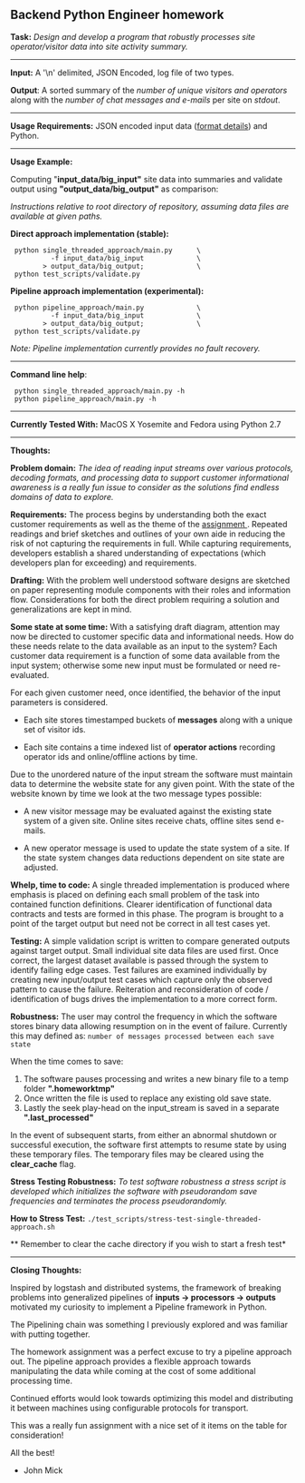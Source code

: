 Backend Python Engineer homework
--------------------------------



**Task:** *Design and develop a program that robustly processes site operator/visitor data into site activity summary.*

----------
  
  **Input:** A '\n' delimited, JSON Encoded, log file of two types.

 **Output**: A sorted summary of the *number of unique visitors and operators* along with the *number of chat messages and e-mails* per site
 on *stdout*.

----------
**Usage Requirements:** JSON encoded input data ([format details](https://gist.github.com/jzellner/856fd143323f3cba4773)) and Python.


----------


**Usage Example:**

Computing  "**input_data/big_input"** site data into summaries and validate output using **"output_data/big_output"** as comparison:

 
 *Instructions relative to root directory of repository, assuming data files are available at given paths.*
 
**Direct approach implementation (stable):**
 
     python single_threaded_approach/main.py      \
              -f input_data/big_input             \
            > output_data/big_output;             \
     python test_scripts/validate.py
 
 **Pipeline approach implementation (experimental):**
 
     python pipeline_approach/main.py             \
              -f input_data/big_input             \
            > output_data/big_output;             \
     python test_scripts/validate.py
 
 *Note: Pipeline implementation currently provides no fault recovery.*
 
 ----------
 
 **Command line help**:
 
     python single_threaded_approach/main.py -h
     python pipeline_approach/main.py -h


----------

**Currently Tested With:** MacOS X Yosemite and Fedora using Python 2.7 

----------
**Thoughts:**

**Problem domain:**  *The idea of reading input streams over various protocols, decoding formats, and processing data to support customer informational awareness is a really fun issue to consider as the solutions find endless domains of data to explore.*
 
**Requirements:**
 The process begins by understanding both the exact customer requirements as well as the theme of the [assignment ](https://gist.github.com/jzellner/856fd143323f3cba4773).  Repeated readings and brief sketches and outlines of your own aide in reducing the risk of not capturing the requirements in full.  While capturing requirements, developers establish a shared understanding of expectations (which developers plan for exceeding) and requirements.
 
**Drafting:**
 With the problem well understood software designs are sketched on paper representing module components with their roles and information flow.  Considerations for both the direct problem requiring a solution and generalizations are kept in mind.  

**Some state at some time:**
With a satisfying draft diagram, attention may now be directed to customer specific data and informational needs.  How do these needs relate to the data available as an input to the system?  Each customer data requirement is a function of some data available from the input system; otherwise some new input must be formulated or need re-evaluated.  

 For each given customer need, once identified, the behavior of the input parameters is considered.

 - Each site stores timestamped buckets of **messages** along with a unique set of visitor ids.

 - Each site contains a time indexed list of **operator actions** recording operator ids and online/offline actions by time.
 
Due to the unordered nature of the input stream the software must maintain data to determine the website state for any given point.  With the state of the website known by time we look at the two message types possible:

 - A new visitor message may be evaluated against the existing state
   system of a given site.  Online sites receive chats, offline sites send e-mails.

 - A new operator message is used to update the state system of a site.  If the state system changes  data reductions dependent on site state are adjusted.


**Whelp, time to code:**
 A single threaded implementation is produced where emphasis is placed on defining each small problem of the task into contained function definitions.  Clearer identification of functional data contracts and tests are formed in this phase.  The program is brought to a point of the target output but need not be correct in all test cases yet.
 
**Testing:**
 A simple validation script is written to compare generated outputs against target output.  Small individual site data files are used first.  Once correct, the largest dataset available is passed through the system to identify failing edge cases.  Test failures are examined individually by creating new input/output test cases which capture only the observed pattern to cause the failure.  Reiteration and reconsideration of code / identification of bugs drives the implementation to a more correct form.
 
**Robustness:**
 The user may control the frequency in which the software stores binary data allowing resumption on in the event of failure.  Currently this may defined as:
 `number of messages processed between each save state`
 
 When the time comes to save:
  
  1. The software pauses processing and writes a new binary file to a temp folder **".homeworktmp"**
  2. Once written the file is used to replace any existing old save state.
  3. Lastly the seek play-head on the input_stream is saved in a separate **".last_processed"**
 


In the event of subsequent starts, from either an abnormal shutdown or successful execution, the software first attempts to resume state by using these temporary files.
 The temporary files may be cleared using the **clear_cache** flag.
 
**Stress Testing Robustness:**
 *To test software robustness a stress script is developed which initializes the software with pseudorandom save frequencies and terminates the process pseudorandomly.*

 **How to Stress Test:**
 `./test_scripts/stress-test-single-threaded-approach.sh`
 
 ** Remember to clear the cache directory if you wish to start a fresh test*

----------

**Closing Thoughts:**
   

 Inspired by logstash and distributed systems, the framework of breaking problems into generalized pipelines of **inputs -> processors -> outputs** motivated my curiosity to implement a Pipeline framework in Python.
 
 The Pipelining chain was something I previously explored and was familiar with putting together.

 The homework assignment was a perfect excuse to try a pipeline approach out.  The pipeline approach provides a flexible approach towards manipulating the data while coming at the cost of some additional processing time.  

 Continued efforts would look towards optimizing this model and distributing it between machines using configurable protocols for transport.  
 
 This was a really fun assignment with a nice set of it items on the table for consideration!  
 
 All the best!
   - John Mick
